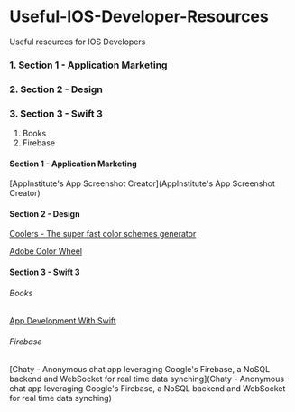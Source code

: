 # Useful-IOS-Developer-Resources
Useful resources for IOS Developers

### 1. Section 1 - Application Marketing
### 2. Section 2 - Design
### 3. Section 3 - Swift 3
  1. Books
  2. Firebase

#### Section 1 - Application Marketing
[AppInstitute's App Screenshot Creator](AppInstitute's App Screenshot Creator)

#### Section 2 - Design
[Coolers - The super fast color schemes generator](https://coolors.co/ "The super fast color schemes generator")

[Adobe Color Wheel](https://color.adobe.com/)

#### Section 3 - Swift 3
###### Books
[App Development With Swift](https://itun.es/us/aVbRcb.l)

###### Firebase
[Chaty - Anonymous chat app leveraging Google's Firebase, a NoSQL backend and WebSocket for real time data synching](Chaty - Anonymous chat app leveraging Google's Firebase, a NoSQL backend and WebSocket for real time data synching)
